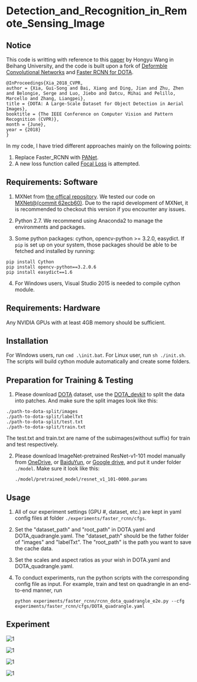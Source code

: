 # Detection_and_Recognition_in_Remote_Sensing_Image

## Notice 
This code is writting with reference to this [paper](https://arxiv.org/abs/1711.10398) by Hongyu Wang in Beihang University, and the code is built upon a fork of [Deformble Convolutional Networks](https://github.com/msracver/Deformable-ConvNets) and [Faster RCNN for DOTA](https://github.com/jessemelpolio/Faster_RCNN_for_DOTA).  

	@InProceedings{Xia_2018_CVPR,
	author = {Xia, Gui-Song and Bai, Xiang and Ding, Jian and Zhu, Zhen and Belongie, Serge and Luo, Jiebo and Datcu, Mihai and Pelillo, Marcello and Zhang, Liangpei},
	title = {DOTA: A Large-Scale Dataset for Object Detection in Aerial Images},
	booktitle = {The IEEE Conference on Computer Vision and Pattern Recognition (CVPR)},
	month = {June},
	year = {2018}
	}

In my code, I have tried different approaches mainly on the following points:  
1. Replace Faster_RCNN with [PANet](https://arxiv.org/abs/1803.01534).  
2. A new loss function called [Focal Loss](https://arxiv.org/abs/1708.02002) is attempted.    
 
## Requirements: Software

1. MXNet from [the offical repository](https://github.com/dmlc/mxnet). We tested our code on [MXNet@(commit 62ecb60)](https://github.com/dmlc/mxnet/tree/62ecb60). Due to the rapid development of MXNet, it is recommended to checkout this version if you encounter any issues. 

2. Python 2.7. We recommend using Anaconda2 to manage the environments and packages.

3. Some python packages: cython, opencv-python >= 3.2.0, easydict. If `pip` is set up on your system, those packages should be able to be fetched and installed by running:
```
pip install Cython
pip install opencv-python==3.2.0.6
pip install easydict==1.6
```
4. For Windows users, Visual Studio 2015 is needed to compile cython module.


## Requirements: Hardware

Any NVIDIA GPUs with at least 4GB memory should be sufficient. 

## Installation

For Windows users, run ``cmd .\init.bat``. For Linux user, run `sh ./init.sh`. The scripts will build cython module automatically and create some folders.

## Preparation for Training & Testing

<!-- For R-FCN/Faster R-CNN\: -->

1. Please download [DOTA](https://captain-whu.github.io/DOTA/dataset.html) dataset, use the [DOTA_devkit](https://github.com/CAPTAIN-WHU/DOTA_devkit) to split the data into patches. And make sure the split images look like this:
```
./path-to-dota-split/images
./path-to-dota-split/labelTxt
./path-to-dota-split/test.txt
./path-to-dota-split/train.txt
```
The test.txt and train.txt are name of the subimages(without suffix) for train and test respectively.


2. Please download ImageNet-pretrained ResNet-v1-101 model manually from [OneDrive](https://1drv.ms/u/s!Am-5JzdW2XHzhqMEtxf1Ciym8uZ8sg), or [BaiduYun](https://pan.baidu.com/s/1YuB5ib7O-Ori1ZpiGf8Egw#list/path=%2F), or [Google drive](https://drive.google.com/open?id=1b6P-UMaBBpMPlcgvc38dMToPAa_Gyu6F), and put it under folder `./model`. Make sure it look like this:
	```
	./model/pretrained_model/resnet_v1_101-0000.params
	```

## Usage

1. All of our experiment settings (GPU #, dataset, etc.) are kept in yaml config files at folder  `./experiments/faster_rcnn/cfgs`.

2. Set the "dataset_path" and "root_path" in DOTA.yaml and DOTA_quadrangle.yaml. The "dataset_path" should be the father folder of "images" and "labelTxt". The "root_path" is the path you want to save the cache data.

3. Set the scales and aspect ratios as your wish in DOTA.yaml and DOTA_quadrangle.yaml.

4. To conduct experiments, run the python scripts with the corresponding config file as input. For example, train and test on quadrangle in an end-to-end manner, run
    ```
	python experiments/faster_rcnn/rcnn_dota_quadrangle_e2e.py --cfg experiments/faster_rcnn/cfgs/DOTA_quadrangle.yaml
    ```
    <!-- A cache folder would be created automatically to save the model and the log under `output/rfcn_dcn_coco/`. -->

## Experiment
![1](http://m.qpic.cn/psb?/V13MmUWH1KBoey/JnbnLwoALmmeEv172PDLBHh4s2KyvXSSd1rJ3zS0dzw!/b/dL8AAAAAAAAA&bo=VQMABFUDAAQRCT4!&rf=viewer_4)  

![1](http://m.qpic.cn/psb?/V13MmUWH1KBoey/SNLbUi4V6go.5MHB4tEtEGN61A.TK84hst*bxBGB8E0!/b/dL4AAAAAAAAA&bo=AAQABAAEAAQRKR4!&rf=viewer_4)  

![1](http://m.qpic.cn/psb?/V13MmUWH1KBoey/LgAe79Y468s0wL3OEZDVP7FeKcfjexSH*6YjkqLNNiY!/b/dFMBAAAAAAAA&bo=AAQABAAEAAQRKR4!&rf=viewer_4)  

![1](http://m.qpic.cn/psb?/V13MmUWH1KBoey/fCYMq76OLnWj.TlhnkHbaF.YO.7mT3exhNSxTD3IcQ0!/b/dLgAAAAAAAAA&bo=AAQABAAEAAQRKR4!&rf=viewer_4)
